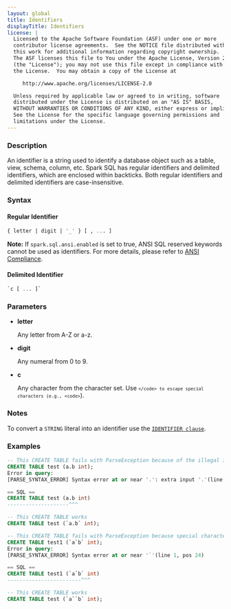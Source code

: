 ```yaml
---
layout: global
title: Identifiers
displayTitle: Identifiers
license: |
  Licensed to the Apache Software Foundation (ASF) under one or more
  contributor license agreements.  See the NOTICE file distributed with
  this work for additional information regarding copyright ownership.
  The ASF licenses this file to You under the Apache License, Version 2.0
  (the "License"); you may not use this file except in compliance with
  the License.  You may obtain a copy of the License at

     http://www.apache.org/licenses/LICENSE-2.0

  Unless required by applicable law or agreed to in writing, software
  distributed under the License is distributed on an "AS IS" BASIS,
  WITHOUT WARRANTIES OR CONDITIONS OF ANY KIND, either express or implied.
  See the License for the specific language governing permissions and
  limitations under the License.
---
```


### Description

An identifier is a string used to identify a database object such as a table, view, schema, column, etc. Spark SQL has regular identifiers and delimited identifiers, which are enclosed within backticks. Both regular identifiers and delimited identifiers are case-insensitive.

### Syntax

#### Regular Identifier

```sql
{ letter | digit | '_' } [ , ... ]
```
**Note:** If `spark.sql.ansi.enabled` is set to true, ANSI SQL reserved keywords cannot be used as identifiers. For more details, please refer to [ANSI Compliance](sql-ref-ansi-compliance.html).

#### Delimited Identifier

```sql
`c [ ... ]`
```

### Parameters

* **letter**

    Any letter from A-Z or a-z.

* **digit**

    Any numeral from 0 to 9.

* **c**

    Any character from the character set. Use <code>`</code> to escape special characters (e.g., <code>`</code>).

### Notes

To convert a `STRING` literal into an identifier use the [`IDENTIFIER clause`](sql-ref-identifier-clause.html).

### Examples

```sql
-- This CREATE TABLE fails with ParseException because of the illegal identifier name a.b
CREATE TABLE test (a.b int);
Error in query:
[PARSE_SYNTAX_ERROR] Syntax error at or near '.': extra input '.'(line 1, pos 20)

== SQL ==
CREATE TABLE test (a.b int)
--------------------^^^

-- This CREATE TABLE works
CREATE TABLE test (`a.b` int);

-- This CREATE TABLE fails with ParseException because special character ` is not escaped
CREATE TABLE test1 (`a`b` int);
Error in query:
[PARSE_SYNTAX_ERROR] Syntax error at or near '`'(line 1, pos 24)

== SQL ==
CREATE TABLE test1 (`a`b` int)
------------------------^^^

-- This CREATE TABLE works
CREATE TABLE test (`a``b` int);
```
